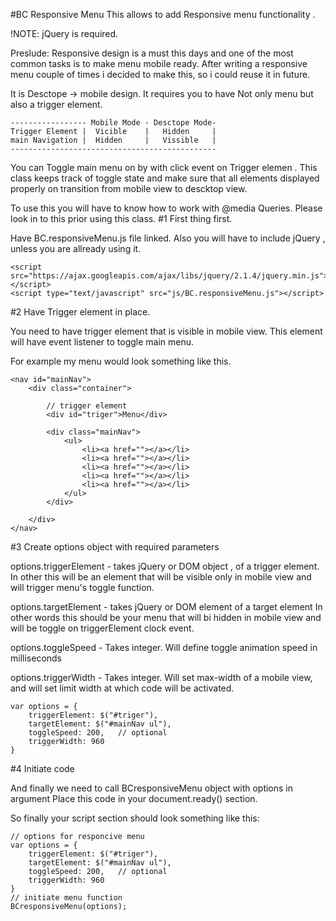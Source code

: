 #BC Responsive Menu
This allows to add Responsive menu functionality .

!NOTE: jQuery is required. 

Preslude: 
Responsive design is a must this days and one of the most common tasks is to make menu mobile ready. 
After writing a responsive menu couple of times i decided to make this, so i could reuse it in future. 


It is Desctope -> mobile design.
It requires you to have Not only menu but also a trigger element.

```
----------------- Mobile Mode - Desctope Mode-
Trigger Element |  Vicible    |   Hidden     |
main Navigation |  Hidden     |   Vissible   |
----------------------------------------------
```

You can Toggle main menu on  by with click event on Trigger elemen .
This class keeps track of toggle state and make sure that all elements displayed properly on transition from mobile view to descktop view. 

To use this you will have to know how to work with @media Queries. Please look in to this prior using this class. 
#1 First thing first. 

Have BC.responsiveMenu.js file linked.
Also you will have to include jQuery , unless you are allready using it. 

```
<script src="https://ajax.googleapis.com/ajax/libs/jquery/2.1.4/jquery.min.js"></script>
<script type="text/javascript" src="js/BC.responsiveMenu.js"></script>
```


#2 Have Trigger element in place. 

You need to have trigger element that is visible in mobile view. 
This element will have event listener to toggle main menu.  

For example my menu would look something like this.

```
<nav id="mainNav">
	<div class="container">

		// trigger element 
		<div id="triger">Menu</div>

		<div class="mainNav">
			<ul>
				<li><a href=""></a></li>
				<li><a href=""></a></li>
				<li><a href=""></a></li>
				<li><a href=""></a></li>
				<li><a href=""></a></li>
			</ul>
		</div>

	</div>		
</nav>	
```

#3 Create options object with required parameters

options.triggerElement - 
takes jQuery or DOM object , of a trigger element. 
In other this will be an element that will be visible only in mobile view and will trigger menu's toggle function.

options.targetElement - 
takes jQuery or DOM element of a target element
In other words this should be your menu that will bi hidden in mobile view and will be toggle on triggerElement clock event.

options.toggleSpeed - 
Takes integer. Will define toggle animation speed in milliseconds

options.triggerWidth - 
Takes integer. Will set max-width of a mobile view, and will set limit width at which code will be activated. 


```
var options = {
	triggerElement: $("#triger"),
	targetElement: $("#mainNav ul"),
	toggleSpeed: 200,	// optional
	triggerWidth: 960
}
```

#4 Initiate code

And finally we need to call BCresponsiveMenu object with options in argument
Place this code in your document.ready() section. 

So finally your script section should look something like this:

```
// options for responcive menu
var options = {
	triggerElement: $("#triger"),
	targetElement: $("#mainNav ul"),
	toggleSpeed: 200,	// optional
	triggerWidth: 960
}
// initiate menu function
BCresponsiveMenu(options);
```

